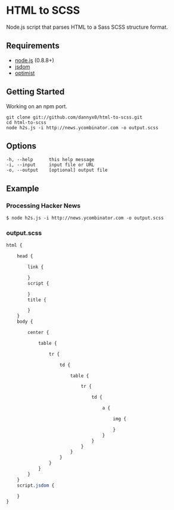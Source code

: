 # HTML to SCSS

Node.js script that parses HTML to a Sass SCSS structure format.

## Requirements

- [node.js](nodejs.org) (0.8.8+)
- [jsdom](https://github.com/tmpvar/jsdom)
- [optimist](https://github.com/substack/node-optimist)

## Getting Started

Working on an npm port.

	git clone git://github.com/dannyx0/html-to-scss.git
	cd html-to-scss
	node h2s.js -i http://news.ycombinator.com -o output.scss

## Options

	-h, --help		this help message
	-i, --input		input file or URL
	-o, --output	[optional] output file

## Example

### Processing Hacker News

	$ node h2s.js -i http://news.ycombinator.com -o output.scss

### output.scss

````scss
html {

	head {

		link {

		}
		script {

		}
		title {

		}
	}
	body {

		center {

			table {

				tr {

					td {

						table {

							tr {

								td {

									a {

										img {

										}
									}
								}
							}
						}
					}
				}
			}
		}
	}
	script.jsdom {

	}
}
````